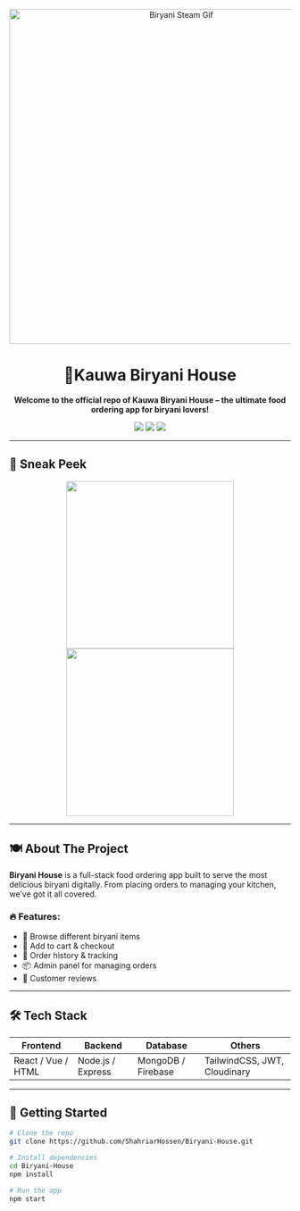 <!-- Biryani House Banner -->
<p align="center">
  <img src="https://media1.tenor.com/m/p-LOAl8Ue_UAAAAC/tenor.gif" width="600" alt="Biryani Steam Gif">
</p>

<h1 align="center">🍛Kauwa Biryani House</h1>

<p align="center">
  <b>Welcome to the official repo of Kauwa Biryani House – the ultimate food ordering app for biryani lovers!</b>  
</p>

<p align="center">
  <img src="https://img.shields.io/github/languages/top/ShahriarHossen/kauwa-biryani-house?color=orange&style=flat-square" />
  <img src="https://img.shields.io/badge/Biryani-Lovers-red?style=flat-square&logo=github" />
  <img src="https://img.shields.io/github/license/ShahriarHossen/kauwa-biryani-house?style=flat-square" />
</p>

---

## 📸 Sneak Peek

<p align="center">
  <img src="https://media1.tenor.com/m/THqHXoH5fEMAAAAd/chicken-biryani-biryani.gif" width="300" />
  <img src="https://media.tenor.com/S9BBYyGAcOwAAAAM/crow-raven.gif" width="300" />
</p>

---

## 🍽️ About The Project

**Biryani House** is a full-stack food ordering app built to serve the most delicious biryani digitally. From placing orders to managing your kitchen, we’ve got it all covered.

### 🔥 Features:
- 🥘 Browse different biryani items
- 🛒 Add to cart & checkout
- 🧾 Order history & tracking
- 📦 Admin panel for managing orders
- 💬 Customer reviews

---

## 🛠️ Tech Stack

| Frontend | Backend | Database | Others |
|---------|---------|----------|--------|
| React / Vue / HTML | Node.js / Express | MongoDB / Firebase | TailwindCSS, JWT, Cloudinary |

---

## 🚀 Getting Started

```bash
# Clone the repo
git clone https://github.com/ShahriarHossen/Biryani-House.git

# Install dependencies
cd Biryani-House
npm install

# Run the app
npm start
